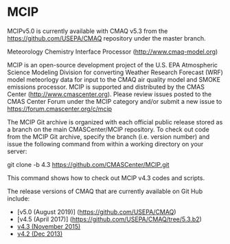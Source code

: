 MCIP
====

MCIPv5.0 is currently available with CMAQ v5.3 from the https://github.com/USEPA/CMAQ repository under the master branch.

Meteorology Chemistry Interface Processor (http://www.cmaq-model.org)

MCIP is an open-source development project of the U.S. EPA Atmospheric Science Modeling Division for converting Weather Research Forecast (WRF) model meteorlogy data for input to the CMAQ air quality model and SMOKE emissions processor. MCIP is supported and distributed by the CMAS Center (http://www.cmascenter.org).  Please review issues posted to the CMAS Center Forum under the MCIP category and/or submit a new issue to https://forum.cmascenter.org/c/mcip

The MCIP Git archive is organized with each official public release stored as a branch on the main CMASCenter/MCIP repository. To check out code from the MCIP Git archive, specify the branch (i.e. version number) and issue the following command from within a working directory on your server:

git clone -b 4.3 https://github.com/CMASCenter/MCIP.git

This command shows how to check out MCIP v4.3 codes and scripts.

The release versions of CMAQ that are currently available on Git Hub include:

* [v5.0 (August 2019)] (https://github.com/USEPA/CMAQ)
* [v4.5 (April 2017)]  (https://github.com/USEPA/CMAQ/tree/5.3.b2)
* [v4.3 (November 2015)](https://github.com/CMASCenter/MCIP/tree/4.3)
* [v4.2 (Dec 2013)](https://github.com/CMASCenter/MCIP/tree/4.2)
